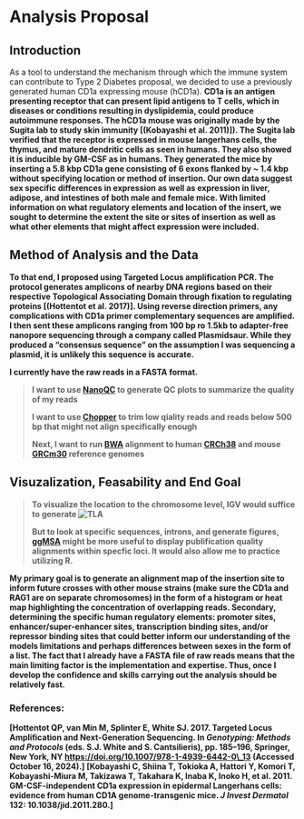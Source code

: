 # Analysis Proposal
## Introduction

As a tool to understand the mechanism through which the immune system can contribute to Type 2 Diabetes proposal, we decided to use a previously generated human CD1a expressing mouse (hCD1a). <b/> CD1a is an antigen presenting receptor that can present lipid antigens to T cells, which in diseases or conditions resulting in dyslipidemia, could produce autoimmune responses.  The hCD1a mouse was originally made by  the Sugita lab to study skin immunity [(Kobayashi et al. 2011\)]). The Sugita lab verified that the receptor is expressed in mouse langerhans cells, the thymus, and mature dendritic cells as seen in humans. They also showed it is inducible by GM-CSF as in humans. They generated the mice by inserting a 5.8 kbp CD1a gene consisting of 6 exons flanked by \~ 1.4 kbp without specifying location or method of insertion. Our own data suggest sex specific differences in expression as well as expression in liver, adipose, and intestines of both male and female mice. With limited information on what regulatory elements and location of the insert, we sought to determine the extent the site or sites of insertion as well as what other elements that might affect expression were included.
## Method of Analysis and the Data

To that end, I proposed using Targeted Locus amplification PCR. The protocol generates amplicons of nearby DNA regions based on their respective Topological Associating Domain through fixation to regulating proteins [(Hottentot et al. 2017\)]. <b/> Using reverse direction primers, any complications with CD1a primer complementary sequences are amplified. I then sent these amplicons ranging from 100 bp ro 1.5kb to adapter-free nanopore sequencing through a company called Plasmidsaur. While they produced a “consensus sequence” on the assumption I was sequencing a plasmid, it is unlikely this sequence is accurate.

I currently have the raw reads in a FASTA format.

>I want to use [NanoQC](https://github.com/wdecoster/nanoQC) to generate QC plots to summarize the quality of my reads
>
>I want to use [Chopper](https://github.com/wdecoster/chopper) to trim low qiality reads and reads below 500 bp that might not align specifically enough
>
>Next, I want to run [BWA](https://github.com/lh3/bwa) alignment  to human [CRCh38](https://ftp.ncbi.nlm.nih.gov/genomes/all/GCF/000/001/405/GCF_000001405.40_GRCh38.p14/GCF_000001405.40_GRCh38.p14_genomic.gtf.gz) and <b/> mouse [GRCm30](https://ftp.ncbi.nlm.nih.gov/genomes/all/GCF/000/001/635/GCF_000001635.27_GRCm39/GCF_000001635.27_GRCm39_genomic.gtf.gz) reference genomes 



## Visuzalization, Feasability and End Goal
>To visualize the location to the chromosome level, IGV would suffice to generate ![TLA](https://media.springernature.com/full/springer-static/image/chp%3A10.1007%2F978-1-4939-6442-0_13/MediaObjects/332385_1_En_13_Fig3_HTML.gif?as=webp)
>
>But to look at specific sequences, introns, and generate figures, [ggMSA](http://yulab-smu.top/ggmsa/) might be more useful to display publification quality alignments within specfic loci. It would also allow me to practice utilizing R.

 My primary goal is to generate an alignment map of the insertion site to inform future crosses with other mouse strains (make sure the CD1a and RAG1 are on separate chromosomes) in the form of a histogram or heat map highlighting the concentration of overlapping reads. <b/> Secondary, determining the specific human regulatory elements: promoter sites, enhancer/super-enhancer sites, transcription binding sites, and/or repressor binding sites that could better inform our understanding of the models limitations and perhaps differences between sexes in the form of a list. The fact that I already have a FASTA file of raw reads means that the main limiting factor is the implementation and expertise. Thus, once I develop the confidence and skills carrying out the analysis should be relatively fast.
### References:
[Hottentot QP, van Min M, Splinter E, White SJ. 2017\. Targeted Locus Amplification and Next-Generation Sequencing. In *Genotyping: Methods and Protocols* (eds. S.J. White and S. Cantsilieris), pp. 185–196, Springer, New York, NY https://doi.org/10.1007/978-1-4939-6442-0\_13 (Accessed October 16, 2024).]
[Kobayashi C, Shiina T, Tokioka A, Hattori Y, Komori T, Kobayashi-Miura M, Takizawa T, Takahara K, Inaba K, Inoko H, et al. 2011\. GM-CSF-independent CD1a expression in epidermal Langerhans cells: evidence from human CD1A genome-transgenic mice. *J Invest Dermatol* **132**: 10.1038/jid.2011.280.]
